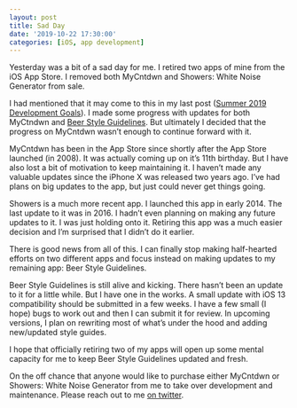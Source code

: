 ```yaml
---
layout: post
title: Sad Day
date: '2019-10-22 17:30:00'
categories: [iOS, app development]
---
```


Yesterday was a bit of a sad day for me. I retired two apps of mine from the iOS App Store. I removed both MyCntdwn and Showers: White Noise Generator from sale.

I had mentioned that it may come to this in my last post ([Summer 2019 Development Goals](https://ryan.grier.co/2019/07/19/summer-2019-development-goals/)). I made some progress with updates for both MyCtndwn and [Beer Style Guidelines](https://apps.apple.com/us/app/beer-style-guidelines/id998139111?ls=1). But ultimately I decided that the progress on MyCntdwn wasn’t enough to continue forward with it.

MyCntdwn has been in the App Store since shortly after the App Store launched (in 2008). It was actually coming up on it’s 11th birthday. But I have also lost a bit of motivation to keep maintaining it. I haven’t made any valuable updates since the iPhone X was released two years ago. I’ve had plans on big updates to the app, but just could never get things going.

Showers is a much more recent app. I launched this app in early 2014. The last update to it was in 2016. I hadn’t even planning on making any future updates to it. I was just holding onto it. Retiring this app was a much easier decision and I’m surprised that I didn’t do it earlier.

There is good news from all of this. I can finally stop making half-hearted efforts on two different apps and focus instead on making updates to my remaining app: Beer Style Guidelines.

Beer Style Guidelines is still alive and kicking. There hasn’t been an update to it for a little while. But I have one in the works. A small update with iOS 13 compatibility should be submitted in a few weeks. I have a few small (I hope) bugs to work out and then I can submit it for review. In upcoming versions, I plan on rewriting most of what’s under the hood and adding new/updated style guides.

I hope that officially retiring two of my apps will open up some mental capacity for me to keep Beer Style Guidelines updated and fresh.

On the off chance that anyone would like to purchase either MyCntdwn or Showers: White Noise Generator from me to take over development and maintenance. Please reach out to me [on twitter](https://www.twitter.com/rwgrier).

